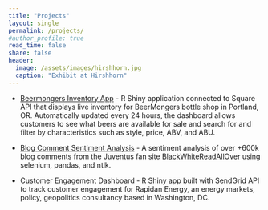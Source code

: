 ```yaml
---
title: "Projects"
layout: single
permalink: /projects/
#author_profile: true
read_time: false
share: false
header:
  image: /assets/images/hirshhorn.jpg
  caption: "Exhibit at Hirshhorn"
---
```



- [Beermongers Inventory App](https://thebeermongers.shinyapps.io/Bottle_List/) - R Shiny application connected to Square API that displays live inventory for BeerMongers bottle shop in Portland, OR. Automatically updated every 24 hours, the dashboard allows customers to see what beers are available for sale and search for and filter by characteristics such as style, price, ABV, and ABU.


- [Blog Comment Sentiment Analysis](https://rsolter.github.io/BWRAO-Comment-Scraper/) - A sentiment analysis of over +600k blog comments from the Juventus fan site [BlackWhiteReadAllOver](https://www.blackwhitereadallover.com/) using selenium, pandas, and ntlk.

- Customer Engagement Dashboard - R Shiny app built with SendGrid API to track customer engagement for Rapidan Energy, an energy markets, policy, geopolitics  consultancy based in Washington, DC.   
